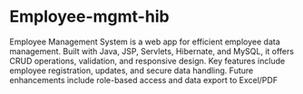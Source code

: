 # Employee-mgmt-hib
 Employee Management System is a web app for efficient employee data management. Built with Java, JSP, Servlets, Hibernate, and MySQL, it offers CRUD operations, validation, and responsive design. Key features include employee registration, updates, and secure data handling. Future enhancements include role-based access and data export to Excel/PDF
